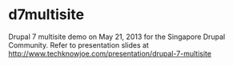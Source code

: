 d7multisite
===========

Drupal 7 multisite demo on May 21, 2013 for the Singapore Drupal Community. 
Refer to presentation slides at http://www.techknowjoe.com/presentation/drupal-7-multisite
